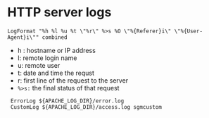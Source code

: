 # HTTP server logs

```
LogFormat "%h %l %u %t \"%r\" %>s %O \"%{Referer}i\" \"%{User-Agent}i\"" combined
```

- h : hostname or IP address
- l: remote login name
- u: remote user
- t: date and time the requst
- r: first line of the request to the server
- `%>s:` the final status of that request

```
 ErrorLog ${APACHE_LOG_DIR}/error.log
 CustomLog ${APACHE_LOG_DIR}/access.log sgmcustom
```

